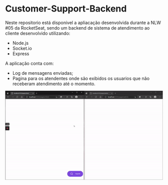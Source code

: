 # Customer-Support-Backend

Neste repositorio está disponivel a apliacação desenvolvida durante a NLW #05 da RocketSeat, sendo um backend de sistema de atendimento ao cliente desenvolvido utilizando:

 * Node.js
 * Socket.io
 * Express

A aplicação conta com:

 * Log de mensagens enviadas; 
 * Pagina para os atendentes onde são exibidos os usuarios que não receberam atendimento até o momento.

![](gif-csb.gif)

